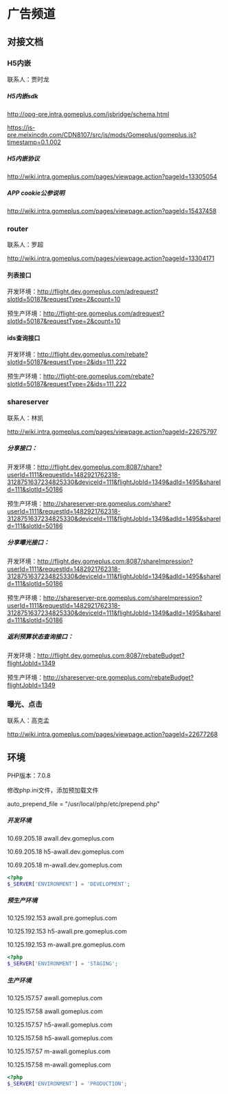 广告频道
===================

## 对接文档

### H5内嵌

联系人：贾时龙

##### H5内嵌sdk

http://opg-pre.intra.gomeplus.com/jsbridge/schema.html

https://js-pre.meixincdn.com/CDN8107/src/js/mods/Gomeplus/gomeplus.js?timestamp=0.1.002

##### H5内嵌协议

http://wiki.intra.gomeplus.com/pages/viewpage.action?pageId=13305054

##### APP cookie公参说明

http://wiki.intra.gomeplus.com/pages/viewpage.action?pageId=15437458

### router

联系人：罗超

http://wiki.intra.gomeplus.com/pages/viewpage.action?pageId=13304171

#### 列表接口

开发环境：http://flight.dev.gomeplus.com/adrequest?slotId=50187&requestType=2&count=10

预生产环境：http://flight-pre.gomeplus.com/adrequest?slotId=50187&requestType=2&count=10

#### ids查询接口

开发环境：http://flight.dev.gomeplus.com/rebate?slotId=50187&requestType=2&ids=111,222

预生产环境：http://flight-pre.gomeplus.com/rebate?slotId=50187&requestType=2&ids=111,222

### shareserver

联系人：林凯

http://wiki.intra.gomeplus.com/pages/viewpage.action?pageId=22675797

##### 分享接口：

开发环境：http://flight.dev.gomeplus.com:8087/share?userId=1111&requestId=1482921762318-3128751637234825330&deviceId=111&flightJobId=1349&adId=1495&shareId=111&slotId=50186

预生产环境：http://shareserver-pre.gomeplus.com/share?userId=1111&requestId=1482921762318-3128751637234825330&deviceId=111&flightJobId=1349&adId=1495&shareId=111&slotId=50186

##### 分享曝光接口：

开发环境：http://flight.dev.gomeplus.com:8087/shareImpression?userId=1111&requestId=1482921762318-3128751637234825330&deviceId=111&flightJobId=1349&adId=1495&shareId=111&slotId=50186

预生产环境：http://shareserver-pre.gomeplus.com/shareImpression?userId=1111&requestId=1482921762318-3128751637234825330&deviceId=111&flightJobId=1349&adId=1495&shareId=111&slotId=50186

##### 返利预算状态查询接口：

开发环境：http://flight.dev.gomeplus.com:8087/rebateBudget?flightJobId=1349

预生产环境：http://shareserver-pre.gomeplus.com/rebateBudget?flightJobId=1349

### 曝光、点击

联系人：高克孟

http://wiki.intra.gomeplus.com/pages/viewpage.action?pageId=22677268

## 环境

PHP版本：7.0.8

修改php.ini文件，添加预加载文件

auto_prepend_file = "/usr/local/php/etc/prepend.php"

##### 开发环境

10.69.205.18	awall.dev.gomeplus.com

10.69.205.18	h5-awall.dev.gomeplus.com

10.69.205.18	m-awall.dev.gomeplus.com

```php
<?php
$_SERVER['ENVIRONMENT'] = 'DEVELOPMENT';
```

##### 预生产环境

10.125.192.153	awall.pre.gomeplus.com

10.125.192.153	h5-awall.pre.gomeplus.com

10.125.192.153	m-awall.pre.gomeplus.com

```php
<?php
$_SERVER['ENVIRONMENT'] = 'STAGING';
```

##### 生产环境

10.125.157.57	awall.gomeplus.com

10.125.157.58	awall.gomeplus.com


10.125.157.57	h5-awall.gomeplus.com

10.125.157.58	h5-awall.gomeplus.com


10.125.157.57	m-awall.gomeplus.com

10.125.157.58	m-awall.gomeplus.com

```php
<?php
$_SERVER['ENVIRONMENT'] = 'PRODUCTION';
```
